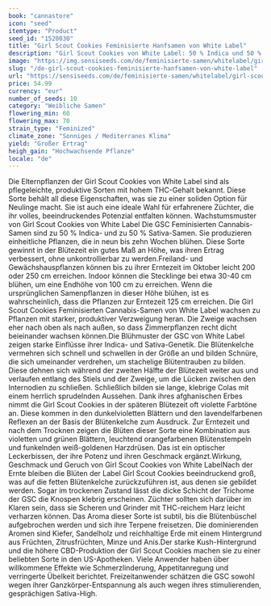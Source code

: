 ```yaml
---
book: "cannastore"
icon: "seed"
itemtype: "Product"
seed_id: "1520030"
title: "Girl Scout Cookies Feminisierte Hanfsamen von White Label"
description: "Girl Scout Cookies von White Label: 50 % Indica und 50 % Sativa. Spitzensorte mit Pinien- und Zitrusduft. High entspannend und gesprächig."
image: "https://img.sensiseeds.com/de/feminisierte-samen/whitelabel/girl-scout-cookies-image.png"
slug: "/de-girl-scout-cookies-feminisierte-hanfsamen-von-white-label"
url: "https://sensiseeds.com/de/feminisierte-samen/whitelabel/girl-scout-cookies?a_aid=cannastore"
price: 54.99
currency: "eur"
number_of_seeds: 10
category: "Weibliche Samen"
flowering_min: 60
flowering_max: 70
strain_type: "Feminized"
climate_zone: "Sonniges / Mediterranes Klima"
yield: "Großer Ertrag"
heigh_gain: "Hochwachsende Pflanze"
locale: "de"
---
```

Die Elternpflanzen der Girl Scout Cookies von White Label sind als pflegeleichte, produktive Sorten mit hohem THC-Gehalt bekannt. Diese Sorte behält all diese Eigenschaften, was sie zu einer soliden Option für Neulinge macht. Sie ist auch eine ideale Wahl für erfahrenere Züchter, die ihr volles, beeindruckendes Potenzial entfalten können. Wachstumsmuster von Girl Scout Cookies von White Label Die GSC Feminisierten Cannabis-Samen sind zu 50 % Indica- und zu 50 % Sativa-Samen. Sie produzieren einheitliche Pflanzen, die in neun bis zehn Wochen blühen. Diese Sorte gewinnt in der Blütezeit ein gutes Maß an Höhe, was ihren Ertrag verbessert, ohne unkontrollierbar zu werden.Freiland- und Gewächshauspflanzen können bis zu ihrer Erntezeit im Oktober leicht 200 oder 250 cm erreichen. Indoor können die Stecklinge bei etwa 30-40 cm blühen, um eine Endhöhe von 100 cm zu erreichen. Wenn die ursprünglichen Samenpflanzen in dieser Höhe blühen, ist es wahrscheinlich, dass die Pflanzen zur Erntezeit 125 cm erreichen. Die Girl Scout Cookies Feminisierten Cannabis-Samen von White Label wachsen zu Pflanzen mit starker, produktiver Verzweigung heran. Die Zweige wachsen eher nach oben als nach außen, so dass Zimmerpflanzen recht dicht beieinander wachsen können.Die Blühmuster der GSC von White Label zeigen starke Einflüsse ihrer Indica- und Sativa-Genetik. Die Blütenkelche vermehren sich schnell und schwellen in der Größe an und bilden Schnüre, die sich umeinander verdrehen, um stachelige Blütentrauben zu bilden. Diese dehnen sich während der zweiten Hälfte der Blütezeit weiter aus und verlaufen entlang des Stiels und der Zweige, um die Lücken zwischen den Internodien zu schließen. Schließlich bilden sie lange, klebrige Colas mit einem herrlich sprudelnden Aussehen. Dank ihres afghanischen Erbes nimmt die Girl Scout Cookies in der späteren Blütezeit oft violette Farbtöne an. Diese kommen in den dunkelvioletten Blättern und den lavendelfarbenen Reflexen an der Basis der Blütenkelche zum Ausdruck. Zur Erntezeit und nach dem Trocknen zeigen die Blüten dieser Sorte eine Kombination aus violetten und grünen Blättern, leuchtend orangefarbenen Blütenstempeln und funkelnden weiß-goldenen Harzdrüsen. Das ist ein optischer Leckerbissen, der ihre Potenz und ihren Geschmack ergänzt.Wirkung, Geschmack und Geruch von Girl Scout Cookies von White LabelNach der Ernte bleiben die Blüten der Label Girl Scout Cookies beeindruckend groß, was auf die fetten Blütenkelche zurückzuführen ist, aus denen sie gebildet werden. Sogar im trockenen Zustand lässt die dicke Schicht der Trichome der GSC die Knospen klebrig erscheinen. Züchter sollten sich darüber im Klaren sein, dass sie Scheren und Grinder mit THC-reichem Harz leicht verharzen können. Das Aroma dieser Sorte ist subtil, bis die Blütenbüschel aufgebrochen werden und sich ihre Terpene freisetzen. Die dominierenden Aromen sind Kiefer, Sandelholz und reichhaltige Erde mit einem Hintergrund aus Früchten, Zitrusfrüchten, Minze und Anis.Der starke Kush-Hintergrund und die höhere CBD-Produktion der Girl Scout Cookies machen sie zu einer beliebten Sorte in den US-Apotheken. Viele Anwender haben über willkommene Effekte wie Schmerzlinderung, Appetitanregung und verringerte Übelkeit berichtet. Freizeitanwender schätzen die GSC sowohl wegen ihrer Ganzkörper-Entspannung als auch wegen ihres stimulierenden, gesprächigen Sativa-High.
